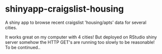 # shinyapp-craigslist-housing

A shiny app to browse recent craigslist 'housing/apts' data for several cities.

It works great on my computer with 4 cities! But deployed on RStudio shiny server somehow the HTTP GET's are running too slowly to be reasonable! To be continued..
